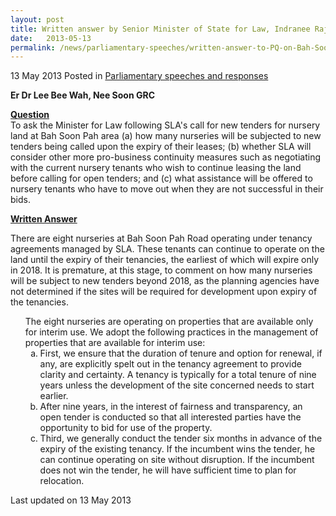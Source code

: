 ```yaml
---
layout: post
title: Written answer by Senior Minister of State for Law, Indranee Rajah, to Parliamentary Question on call for new tenders for nursery land at Bah Soon Pah area
date:   2013-05-13
permalink: /news/parliamentary-speeches/written-answer-to-PQ-on-Bah-Soon-Pah-area
---
```


13 May 2013 Posted in [Parliamentary speeches and responses](/news/parliamentary-speeches) 


**Er Dr Lee Bee Wah, Nee Soon GRC**

**<u>Question</u>**  
To ask the Minister for Law following SLA's call for new tenders for nursery land at Bah Soon Pah area (a) how many nurseries will be subjected to new tenders being called upon the expiry of their leases; (b) whether SLA will consider other more pro-business continuity measures such as negotiating with the current nursery tenants who wish to continue leasing the land before calling for open tenders; and (c) what assistance will be offered to nursery tenants who have to move out when they are not successful in their bids.


**<u>Written Answer</u>**  

There are eight nurseries at Bah Soon Pah Road operating under tenancy agreements managed by SLA. These tenants can continue to operate on the land until the expiry of their tenancies, the earliest of which will expire only in 2018. It is premature, at this stage, to comment on how many nurseries will be subject to new tenders beyond 2018, as the planning agencies have not determined if the sites will be required for development upon expiry of the tenancies.

<ol>
<li style="list-style-type: none">The eight nurseries are operating on properties that are available only for interim use. We adopt the following practices in the management of properties that are available for interim use:

<ol style="list-style-type: lower-alpha">
<li>First, we ensure that the duration of tenure and option for renewal, if any, are explicitly spelt out in the tenancy agreement to provide clarity and certainty. A tenancy is typically for a total tenure of nine years unless the development of the site concerned needs to start earlier. </li>  
 
<li>After nine years, in the interest of fairness and transparency, an open tender is conducted so that all interested parties have the opportunity to bid for use of the property. </li>
 
<li>Third, we generally conduct the tender six months in advance of the expiry of the existing tenancy. If the incumbent wins the tender, he can continue operating on site without disruption. If the incumbent does not win the tender, he will have sufficient time to plan for relocation. </li>

</ol>

</li>
</ol>



<p class="right-side-updated">Last updated on 13 May 2013</p> 

